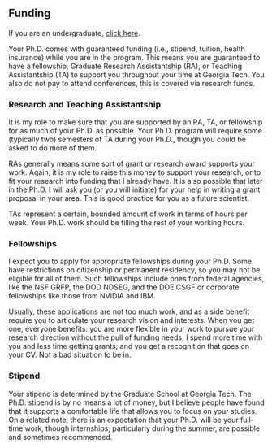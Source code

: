 ## Funding

If you are an undergraduate, [click here](undergraduate-specifics.md).

Your Ph.D. comes with guaranteed funding (i.e., stipend, tuition, health insurance) while you are in the program.
This means you are guaranteed to have a fellowship, Graduate Research Assistantship (RA), or Teaching Assistantship (TA) to support you throughout your time at Georgia Tech.
You also do not pay to attend conferences, this is covered via research funds.

### Research and Teaching Assistantship 

It is my role to make sure that you are supported by an RA, TA, or fellowship for as much of your Ph.D. as possible.
Your Ph.D. program will require some (typically two) semesters of TA during your Ph.D., though you could be asked to do more of them.

RAs generally means some sort of grant or research award supports your work.
Again, it is my role to raise this money to support your research, or to fit your research into funding that I already have.
It is also possible that later in the Ph.D. I will ask you (or you will initiate) for your help in writing a grant proposal in your area.
This is good practice for you as a future scientist.
 
TAs represent a certain, bounded amount of work in terms of hours per week.
Your Ph.D. work should be filling the rest of your working hours.

### Fellowships

I expect you to apply for appropriate fellowships during your Ph.D.
Some have restrictions on citizenship or permanent residency, so you may not be eligible for all of them.
Such fellowships include ones from federal agencies, like the NSF GRFP, the DOD NDSEG, and the DOE CSGF or corporate fellowships like those from NVIDIA and IBM.

Usually, these applications are not too much work, and as a side benefit require you to articulate your research vision and interests.
When you get one, everyone benefits: you are more flexible in your work to pursue your research direction without the pull of funding needs; I spend more time with you and less time getting grants; and you get a recognition that goes on your CV.
Not a bad situation to be in.
 
### Stipend

Your stipend is determined by the Graduate School at Georgia Tech.
The Ph.D. stipend is by no means a lot of money, but I believe people have found that it supports a comfortable life that allows you to focus on your studies.
On a related note, there is an expectation that your Ph.D. will be your full-time work, though internships, particularly during the summer, are possible and sometimes recommended.

